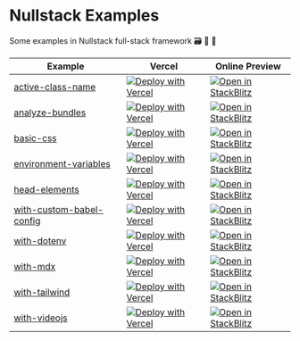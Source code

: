 # Nullstack Examples

Some examples in Nullstack full-stack framework 🗃️ 💖 🚀

| Example | Vercel | Online Preview |
|---------|--------|----------------|
|[active-class-name](./examples/active-class-name)|[![Deploy with Vercel](https://vercel.com/button)](https://nullstack-new.vercel.app/active-class-name?vercel)|[![Open in StackBlitz](https://developer.stackblitz.com/img/open_in_stackblitz.svg)](https://nullstack-new.vercel.app/active-class-name)|
|[analyze-bundles](./examples/analyze-bundles)|[![Deploy with Vercel](https://vercel.com/button)](https://nullstack-new.vercel.app/analyze-bundles?vercel)|[![Open in StackBlitz](https://developer.stackblitz.com/img/open_in_stackblitz.svg)](https://nullstack-new.vercel.app/analyze-bundles)|
|[basic-css](./examples/basic-css)|[![Deploy with Vercel](https://vercel.com/button)](https://nullstack-new.vercel.app/basic-css?vercel)|[![Open in StackBlitz](https://developer.stackblitz.com/img/open_in_stackblitz.svg)](https://nullstack-new.vercel.app/basic-css)|
|[environment-variables](./examples/environment-variables)|[![Deploy with Vercel](https://vercel.com/button)](https://nullstack-new.vercel.app/environment-variables?vercel)|[![Open in StackBlitz](https://developer.stackblitz.com/img/open_in_stackblitz.svg)](https://nullstack-new.vercel.app/environment-variables)|
|[head-elements](./examples/head-elements)|[![Deploy with Vercel](https://vercel.com/button)](https://nullstack-new.vercel.app/head-elements?vercel)|[![Open in StackBlitz](https://developer.stackblitz.com/img/open_in_stackblitz.svg)](https://nullstack-new.vercel.app/head-elements)|
|[with-custom-babel-config](./examples/with-custom-babel-config)|[![Deploy with Vercel](https://vercel.com/button)](https://nullstack-new.vercel.app/with-custom-babel-config?vercel)|[![Open in StackBlitz](https://developer.stackblitz.com/img/open_in_stackblitz.svg)](https://nullstack-new.vercel.app/with-custom-babel-config)|
|[with-dotenv](./examples/with-dotenv)|[![Deploy with Vercel](https://vercel.com/button)](https://nullstack-new.vercel.app/with-dotenv?vercel)|[![Open in StackBlitz](https://developer.stackblitz.com/img/open_in_stackblitz.svg)](https://nullstack-new.vercel.app/with-dotenv)|
|[with-mdx](./examples/with-mdx)|[![Deploy with Vercel](https://vercel.com/button)](https://nullstack-new.vercel.app/with-mdx?vercel)|[![Open in StackBlitz](https://developer.stackblitz.com/img/open_in_stackblitz.svg)](https://nullstack-new.vercel.app/with-mdx)|
|[with-tailwind](./examples/with-tailwind)|[![Deploy with Vercel](https://vercel.com/button)](https://nullstack-new.vercel.app/with-tailwind?vercel)|[![Open in StackBlitz](https://developer.stackblitz.com/img/open_in_stackblitz.svg)](https://nullstack-new.vercel.app/with-tailwind)|
|[with-videojs](./examples/with-videojs)|[![Deploy with Vercel](https://vercel.com/button)](https://nullstack-new.vercel.app/with-videojs?vercel)|[![Open in StackBlitz](https://developer.stackblitz.com/img/open_in_stackblitz.svg)](https://nullstack-new.vercel.app/with-videojs)|